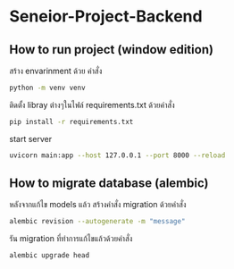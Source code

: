 # Seneior-Project-Backend

## How to run project (window edition)
สร้าง envarinment ด้วย คำสั่ง
```bash
python -m venv venv
```
ติดตั้ง libray ต่างๆในไฟล์ requirements.txt ด้วยคำสั่ง
```bash
pip install -r requirements.txt
```
start server
```bash
uvicorn main:app --host 127.0.0.1 --port 8000 --reload
```

## How to migrate database (alembic)
หลังจากแก้ไข models แล้ว สร้างคำสั่ง migration ด้วยคำสั่ง
```bash
alembic revision --autogenerate -m "message"
```

รัน migration ที่ทำการแก้ไขแล้วด้วยคำสั่ง
```bash
alembic upgrade head
```
